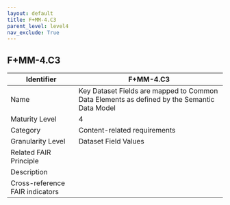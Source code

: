 ```yaml
---
layout: default
title: F+MM-4.C3
parent_level: level4
nav_exclude: True
---
```


## F+MM-4.C3

| Identifier | F+MM-4.C3 |
| ---------- | ----------|
| Name | Key Dataset Fields are mapped to Common Data Elements as defined by the Semantic Data Model  |
| Maturity Level | 4 |
| Category | Content-related requirements |
| Granularity Level | Dataset Field Values |
| Related FAIR Principle | |
| Description | |
| Cross-reference FAIR indicators | |
